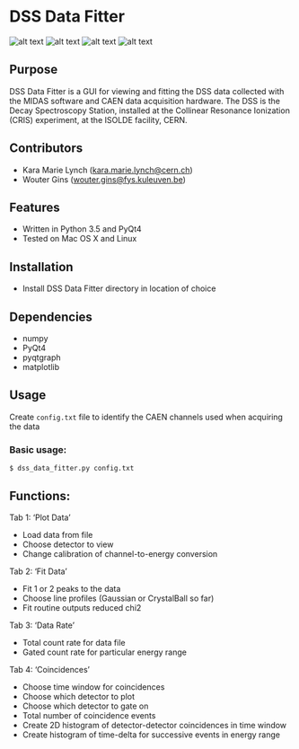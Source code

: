 # DSS Data Fitter

![alt text](https://img.shields.io/badge/License-MIT-blue.svg 'License')
![alt text](https://img.shields.io/badge/Python-3.5-green.svg 'Python version')
![alt text](https://img.shields.io/badge/Tested_on-Linux/Mac-green.svg 'Supported platform')
![alt text](https://img.shields.io/badge/Not_tested_on-Windows-red.svg 'Unsupported platform')

## Purpose
DSS Data Fitter is a GUI for viewing and fitting the DSS data collected with the MIDAS software and CAEN data acquisition hardware. The DSS is the Decay Spectroscopy Station, installed at the Collinear Resonance Ionization (CRIS) experiment, at the ISOLDE facility, CERN.

## Contributors
- Kara Marie Lynch (kara.marie.lynch@cern.ch)
- Wouter Gins (wouter.gins@fys.kuleuven.be)

## Features
- Written in Python 3.5 and PyQt4
- Tested on Mac OS X and Linux 

## Installation
- Install DSS Data Fitter directory in location of choice

## Dependencies
- numpy 
- PyQt4
- pyqtgraph
- matplotlib 

## Usage
Create `config.txt` file to identify the CAEN channels used when acquiring the data
### Basic usage:
`$ dss_data_fitter.py config.txt`

## Functions:
Tab 1: ‘Plot Data’
- Load data from file
- Choose detector to view
- Change calibration of channel-to-energy conversion

Tab 2: ‘Fit Data’
- Fit 1 or 2 peaks to the data
- Choose line profiles (Gaussian or CrystalBall so far)
- Fit routine outputs reduced chi2

Tab 3: ‘Data Rate’
- Total count rate for data file
- Gated count rate for particular energy range

Tab 4: ‘Coincidences’
- Choose time window for coincidences
- Choose which detector to plot
- Choose which detector to gate on
- Total number of coincidence events
- Create 2D histogram of detector-detector coincidences in time window
- Create histogram of time-delta for successive events in energy range

